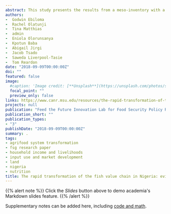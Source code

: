 ```yaml
---
abstract: This study presents the results from a meso-inventory with a recall over 10 years of numbers of actors of different size strata in the fish value chain segments in Niger State, Northern Nigeria. It was conducted between March and July 2018. We explore the growth and changing structure of the fish value chain in the state. The 9 segments studied include hatcheries and feed mills (as inputs to the farmed fish segment), fish production (fish farmers and fishers), urban and rural wholesalers and retailers, and fish processors.
authors:
-  Godwin Ebiloma
-  Rachel Olatunji
-  Tina Matthias
-  admin
-  Eniola Olorunsanya
-  Kpotun Baba
-  Abigail Jirgi
-  Jacob Tsado
-  Saweda Liverpool-Tasie
-  Tom Reardon
date: "2018-09-09T00:00:00Z"
doi: ""
featured: false
image:
  #caption: 'Image credit: [**Unsplash**](https://unsplash.com/photos/s9CC2SKySJM)'
  focal_point: ""
  preview_only: false
links: https://www.canr.msu.edu/resources/the-rapid-transformation-of-the-fish-value-chain-in-nigeria-evidence-from-niger-state
projects: null
publication: "Feed the Future Innovation Lab for Food Security Policy Research Paper 112"
publication_short: ""
publication_types:
- "3"
publishDate: "2018-09-09T00:00:00Z"
summary: .
tags:
- agrifood system transformation
- fsg research paper
- household income and livelihoods
- input use and market development
- land
- nigeria
- nutrition
title: The rapid transformation of the fish value chain in Nigeria: evidence from Niger State
---
```


{{% alert note %}}
Click the *Slides* button above to demo academia's Markdown slides feature.
{{% /alert %}}

Supplementary notes can be added here, including [code and math](https://sourcethemes.com/academic/docs/writing-markdown-latex/).
